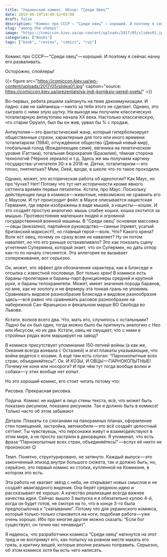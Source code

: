 ```yaml
---
title: "Украинский комикс. Обзор: “Среди Овец”"
date: 2019-06-19T14:49:52+03:00
draft: false
description: "Комикс про CCCР — “Среди овец” — хороший. И поэтому я сейчас начну его разваливать. Осторожно, спойлеры!"
slug: "among-the-sheeps"
image: "https://comiccon.kiev.ua/wp-content/uploads/2017/05/slides01.jpg"
categories: ["Books"]
tags: ["book", "review", "comics", "rus"]
---
```


Комикс про CCCР — “Среди овец” — хороший. И поэтому я сейчас начну его разваливать.

Осторожно, спойлеры!

{{< figure src="https://comiccon.kiev.ua/wp-content/uploads/2017/05/slides01.jpg" caption="source: https://comiccon.kiev.ua/prezentatsiya-indi-komiksiv-sered-ovets/" >}}

Во-первых, ребята решили хайпануть на теме декоммунизации. И ладно: сам не хайпанешь — никто за тебя этого не сделает. Однако, это сыграло с ними злую шутку. На выходе мы получили классическую тоталитарную антиутопию начала ХХ века. Настолько классическую, что старик Оруэлл, был бы он жив, урвал бы % с продаж.

Антиутопия — это фантастический жанр, который гиперболизирует общественные страхи, характерные для того или иного времени: тоталитаризм (1984), отчуждённое общество (Дивный новый мир), глобальный голод (Вожделеющее семя), евгеника на генетическом уровне (Гаттака), тотальная бюрократия (Бразилия), тёмная сторона технологий (Чёрное зеркало) и т.д. Здесь же мы получаем картину государства-угнетателя 30-х в 2018-м. Детки, тоталитаризм — это плохо, пнятнетько? Ммм, Окей, вроде, в школе что-то такое проходили.

Однако, может, это историческая работа об идеологии? Как Маус, но про Чучхе? Нет! Потому что тут нет историчности кроме явного сеттинга времён первых пятилеток. Кстати, про Маус. Поскольку действующие лица в комиксе — животные, невозможно не сравнить его с Маусом. И тут происходит фейл: в Маусе описывается нацистская Германия, где евреи изображены в виде мышей, а нацисты — кошек. И это создаёт простую аналогию: мышь слабее кошки, кошка охотится за мышью. Противостояние маленьких людей и огромной государственной военной машины. В “Среди овец” основная массовка — овцы (внезапно), партийное руководство — свиньи (привет, усатый британский марксист!), но главный герой — волк. Что? Какого хрена? Волк ест овец, почему он сразу всем не наваляет? Ну он потом наваляет, но что его раньше останавливало? Это как показать сцену угнетения Супермена, который знает, что он Супермен, но дать отпор как-то по началу стесняется. Эта аллегория не вызывает сопереживания, вот серьезно.

Ок, может, это эффект для обозначения характера, как в Блэкседе и отсылка с известной пословице. Вот только хрен! В комиксе есть бараны-пролетарии и бараны-парт.функционеры средней и крупной руки, и бараны телохранители. Может, имеет значения порода баранов, но мне, как не зоологу и не фермеру эта тонкая грань не уловима. Сравнивать видовое разнообразие Блэкседа и видовое разнообразие здесь — всё равно что сравнивать расовое разнообразие на набережной Сан-Франциско и фекальном марше ВО Свобода во Львове.

Кстати, волков всего два. Что, мать его, случилось с остальными? Ладно бы он был один, тогда можно было бы притянуть аналогию с Нео или Иисусом, но их два. Кстати, овец не смущает, что с ними в стройных рядах волк марширует на завод?

В комиксе присутствует упоминание 150-летней войны (а как же, Океания всегда воевала с Остазией) и агит.плакаты указывающие, что война ведется с козами. А ещё там есть слоган: “Парнокопытные всех стран, объединяйтесь!”. Ок. И КОЗЫ, И ОВЦЫ — ПАРНОКОПЫТНЫЕ! Почему не кони или носороги? И при чём тут тогда вообще волки и собаки — у этих вообще нет копыт.

Но это хороший комикс, его стоит читать потому что:

Рисовка. Прекрасная рисовка.

Подача. Комикс не кидает в лицо стены текста, всё, что может быть показано рисунком, показано рисунком. Так и должно быть в комиксе! Только часто об этом забывают

Детали. Плакаты со слоганами на панорамных планах, оформление стен помещений, застройка, автомобили — это всё создаёт целостный сеттинг. Ты чувствуешь, что персонажи живут и взаимодействуют в этом мире, а не просто застряли в декорациях. Я упоминал, что есть фраза “Парнокопытные всех стран, объединяйтесь!” — вслух её никто не произносил 😉

Темп. Понятно, структурировано, не затянуто. Каждый выпуск — это законченный эпизод внутри большого сюжета, так и должно быть, но, серьёзно, это первый комикс из стопки, купленной на Комиконе, в котором это есть.

Эта работа не хватает звёзд с неба, не открывает новых смыслов и не создаёт авангардного видения. Она берёт среднюю идею и рассказывает её хорошо. А качество реализации всегда важнее качества идеи. Сейчас вышло 3 выпуска и я обязательно куплю 4-й, когда он будет готов, не смотря на то, что в конце 3-го была предпосылочка к “скатыванию”. Потому что для украинского комикса, который только-только становится на ноги, подобная работа — уже очень хорошо. Ибо про многие другие можно сказать: “Если бог существует, он точно нас ненавидит”.

Я надеюсь, что разработчики комикса “Среди овец” наткнутся на этот тред и не воспримут его, как попытку на ровном месте макать его грязь, а критику вещей, которые вполне реально поправить. Серьезно, об этом комиксе хотя бы есть чего написать.
